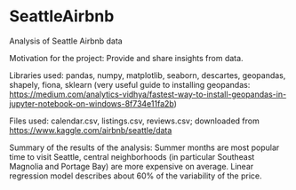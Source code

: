 # SeattleAirbnb
Analysis of Seattle Airbnb data

Motivation for the project: Provide and share insights from data.

Libraries used: pandas, numpy, matplotlib, seaborn, descartes, geopandas, shapely, fiona, sklearn
(very useful guide to installing geopandas: https://medium.com/analytics-vidhya/fastest-way-to-install-geopandas-in-jupyter-notebook-on-windows-8f734e11fa2b)

Files used: calendar.csv, listings.csv, reviews.csv; downloaded from https://www.kaggle.com/airbnb/seattle/data

Summary of the results of the analysis: Summer months are most popular time to visit Seattle, central neighborhoods (in particular Southeast Magnolia and Portage Bay) are more expensive on average. Linear regression model describes about 60% of the variability of the price.

